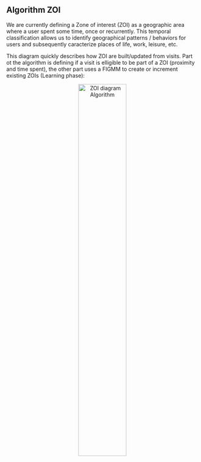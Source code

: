 ## Algorithm ZOI
We are currently defining a Zone of interest (ZOI) as a geographic area where a user spent some time, once or recurrently. This temporal classification allows us to identify geographical patterns / behaviors for users and subsequently caracterize places of life, work, leisure, etc.

This diagram quickly describes how ZOI are built/updated from visits. Part ot the algorithm is defining if a visit is elligible to be part of a ZOI (proximity and time spent), the other part uses a FIGMM to create or increment existing ZOIs (Learning phase): 

<p align="center">
  <img alt="ZOI diagram Algorithm" src="https://github.com/woosmap/woosmap-geofencing-android-sdk/raw/master/assets/ZOIDiagram.png" width="50%">
</p>
